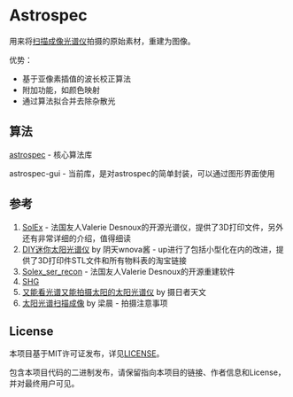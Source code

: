 # Astrospec

用来将[扫描成像光谱仪](https://en.wikipedia.org/wiki/Spectroheliograph)拍摄的原始素材，重建为图像。

优势：
- 基于亚像素插值的波长校正算法
- 附加功能，如颜色映射
- 通过算法拟合并去除杂散光

## 算法

[astrospec](https://github.com/liangchen-harold/astrospec)     - 核心算法库

astrospec-gui - 当前库，是对astrospec的简单封装，可以通过图形界面使用

## 参考
1. [SolEx](http://www.astrosurf.com/solex/sol-ex-presentation-en.html) - 法国友人Valerie Desnoux的开源光谱仪，提供了3D打印文件，另外还有非常详细的介绍，值得细读
2. [DIY迷你太阳光谱仪](https://www.bilibili.com/video/BV1um421j7co) by 阴天wnova酱 - up进行了包括小型化在内的改进，提供了3D打印件STL文件和所有物料表的淘宝链接
3. [Solex_ser_recon](https://github.com/Vdesnoux/Solex_ser_recon) - 法国友人Valerie Desnoux的开源重建软件
4. [SHG](https://github.com/thelondonsmiths/Solex_ser_recon_EN)
5. [又能看光谱又能拍摄太阳的太阳光谱仪](https://www.bilibili.com/video/BV1fw411W7HJ) by 摄日者天文
6. [太阳光谱扫描成像](https://lcsky.org/3.0/2024/05/19/spectroheliograph-1/) by 梁晨 - 拍摄注意事项

## License

本项目基于MIT许可证发布，详见[LICENSE](LICENSE)。

包含本项目代码的二进制发布，请保留指向本项目的链接、作者信息和License，并对最终用户可见。
